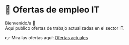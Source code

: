 
# 🚀 Ofertas de empleo IT

Bienvenido/a 👋  
Aquí publico ofertas de trabajo actualizadas en el sector IT.  

👉 Mira las ofertas aquí: [Ofertas actuales](ofertas.md)  
